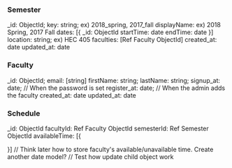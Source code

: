 ### Semester

_id: ObjectId;
key: string; ex) 2018_spring, 2017_fall
displayName: ex) 2018 Spring, 2017 Fall
dates: [{
  _id: ObjectId
  startTime: date
  endTime: date
}]
location: string; ex) HEC 405
faculties: [Ref Faculty ObjectId]
created_at: date
updated_at: date

### Faculty

_id: ObjectId;
email: [string]
firstName: string;
lastName: string;
signup_at: date; // When the password is set
register_at: date; // When the admin adds the faculty
created_at: date
updated_at: date

### Schedule

_id: ObjectId
facultyId: Ref Faculty ObjectId
semesterId: Ref Semester ObjectId
availableTime: [{

}]
// Think later how to store faculty's available/unavailable time. Create another date model?
// Test how update child object work